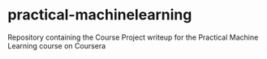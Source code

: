 # practical-machinelearning
Repository containing the Course Project writeup for the Practical Machine Learning course on Coursera
